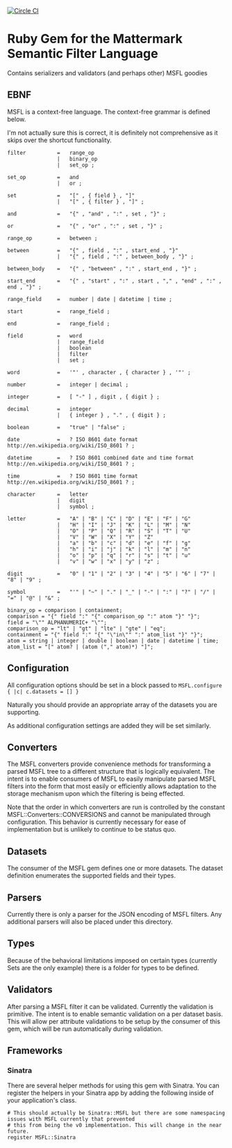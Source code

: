 [![Circle CI](https://circleci.com/gh/Referly/msfl.svg?style=svg)](https://circleci.com/gh/Referly/msfl)

# Ruby Gem for the Mattermark Semantic Filter Language

Contains serializers and validators (and perhaps other) MSFL goodies

## EBNF

MSFL is a context-free language. The context-free grammar is defined below.

I'm not actually sure this is correct, it is definitely not comprehensive as it skips over the shortcut functionality.


    filter          =   range_op
                    |   binary_op
                    |   set_op ;

    set_op          =   and
                    |   or ;

    set             =   "[" , { field } , "]"
                    |   "[" , { filter } , "]" ;

    and             =   "{" , "and" , ":" , set , "}" ;

    or              =   "{" , "or" , ":" , set , "}" ;

    range_op        =   between ;

    between         =   "{" , field , ":" , start_end , "}"
                    |   "{" , field , ":" , between_body , "}" ;

    between_body    =   "{" , "between" , ":" , start_end , "}" ;

    start_end       =   "{" , "start" , ":" , start , "," , "end" , ":" , end , "}" ;

    range_field     =   number | date | datetime | time ;

    start           =   range_field ;

    end             =   range_field ;

    field           =   word
                    |   range_field
                    |   boolean
                    |   filter
                    |   set ;

    word            =   '"' , character , { character } , '"' ;

    number          =   integer | decimal ;

    integer         =   [ "-" ] , digit , { digit } ;

    decimal         =   integer
                    |   { integer } , "." , { digit } ;

    boolean         =   "true" | "false" ;

    date            =   ? ISO 8601 date format http://en.wikipedia.org/wiki/ISO_8601 ? ;

    datetime        =   ? ISO 8601 combined date and time format http://en.wikipedia.org/wiki/ISO_8601 ? ;

    time            =   ? ISO 8601 time format http://en.wikipedia.org/wiki/ISO_8601 ? ;

    character       =   letter
                    |   digit
                    |   symbol ;

    letter          =   "A" | "B" | "C" | "D" | "E" | "F" | "G"
                    |   "H" | "I" | "J" | "K" | "L" | "M" | "N"
                    |   "O" | "P" | "Q" | "R" | "S" | "T" | "U"
                    |   "V" | "W" | "X" | "Y" | "Z"
                    |   "a" | "b" | "c" | "d" | "e" | "f" | "g"
                    |   "h" | "i" | "j" | "k" | "l" | "m" | "n"
                    |   "o" | "p" | "q" | "r" | "s" | "t" | "u"
                    |   "v" | "w" | "x" | "y" | "z" ;

    digit           =   "0" | "1" | "2" | "3" | "4" | "5" | "6" | "7" | "8" | "9" ;

    symbol          =   "'" | "~" | "." | "_" | "-" | ":" | "?" | "/" | "=" | "@" | "&" ;
```
binary_op = comparison | containment;
comparison = "{" field ":" "{" comparison_op ":" atom "}" "}";
field = "\"" ALPHANUMERIC+ "\"";
comparison_op = "lt" | "gt" | "lte" | "gte" | "eq";
containment = "{" field ":" "{" "\"in\"" ":" atom_list "}" "}";
atom = string | integer | double | boolean | date | datetime | time;
atom_list = "[" atom? | (atom ("," atom)*) "]";
```

## Configuration

All configuration options should be set in a block passed to `MSFL.configure { |c| c.datasets = [] }`

Naturally you should provide an appropriate array of the datasets you are supporting.

As additional configuration settings are added they will be set similarly.

## Converters

The MSFL converters provide convenience methods for transforming a parsed MSFL tree to a different structure that is
logically equivalent. The intent is to enable consumers of MSFL to easily manipulate parsed MSFL filters into the form
that most easily or efficiently allows adaptation to the storage mechanism upon which the filtering is being effected.

Note that the order in which converters are run is controlled by the constant MSFL::Converters::CONVERSIONS and cannot
be manipulated through configuration. This behavior is currently necessary for ease of implementation but is unlikely
to continue to be status quo.

## Datasets

The consumer of the MSFL gem defines one or more datasets. The dataset definition enumerates the supported fields and
their types.

## Parsers

Currently there is only a parser for the JSON encoding of MSFL filters. Any additional parsers will also be placed
under this directory.

## Types

Because of the behavioral limitations imposed on certain types (currently Sets are the only example) there is a folder
for types to be defined.

## Validators

After parsing a MSFL filter it can be validated. Currently the validation is primitive. The intent is to enable
semantic validation on a per dataset basis. This will allow per attribute validations to be setup by the consumer
of this gem, which will be run automatically during validation.

## Frameworks

### Sinatra

There are several helper methods for using this gem with Sinatra. You can register the helpers in your Sinatra app
by adding the following inside of your application's class.

```
# This should actually be Sinatra::MSFL but there are some namespacing issues with MSFL currently that prevented
# this from being the v0 implementation. This will change in the near future.
register MSFL::Sinatra
```